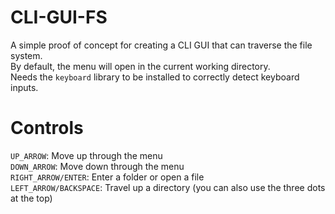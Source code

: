 # CLI-GUI-FS
A simple proof of concept for creating a CLI GUI that can traverse the file system.\
By default, the menu will open in the current working directory.\
Needs the `keyboard` library to be installed to correctly detect keyboard inputs.


# Controls

`UP_ARROW`: Move up through the menu\
`DOWN_ARROW`: Move down through the menu\
`RIGHT_ARROW/ENTER`: Enter a folder or open a file\
`LEFT_ARROW/BACKSPACE`: Travel up a directory (you can also use the three dots at the top) 
